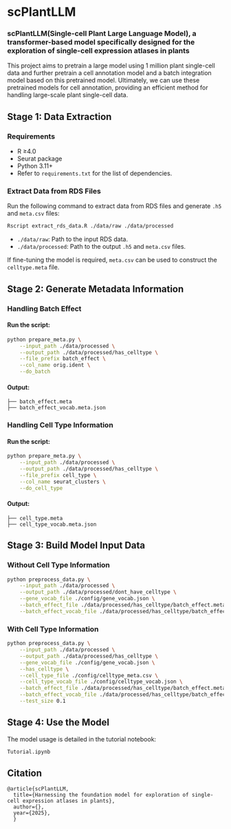    
# scPlantLLM

### scPlantLLM(Single-cell Plant Large Language Model), a transformer-based model specifically designed for the exploration of single-cell expression atlases in plants

This project aims to pretrain a large model using 1 million plant single-cell data and further pretrain a cell annotation model and a batch integration model based on this pretrained model. Ultimately, we can use these pretrained models for cell annotation, providing an efficient method for handling large-scale plant single-cell data.

## Stage 1: Data Extraction

### Requirements
- R ≥4.0
- Seurat package
- Python 3.11+
- Refer to `requirements.txt` for the list of dependencies.

### Extract Data from RDS Files

Run the following command to extract data from RDS files and generate `.h5` and `meta.csv` files:

```bash
Rscript extract_rds_data.R ./data/raw ./data/processed
```

- `./data/raw`: Path to the input RDS data.
- `./data/processed`: Path to the output `.h5` and `meta.csv` files.

If fine-tuning the model is required, `meta.csv` can be used to construct the `celltype.meta` file.

## Stage 2: Generate Metadata Information

### Handling Batch Effect

#### Run the script:
```bash
python prepare_meta.py \
    --input_path ./data/processed \
    --output_path ./data/processed/has_celltype \
    --file_prefix batch_effect \
    --col_name orig.ident \
    --do_batch
```

#### Output:
```shell
├── batch_effect.meta
├── batch_effect_vocab.meta.json
```

### Handling Cell Type Information

#### Run the script:
```bash
python prepare_meta.py \
    --input_path ./data/processed \
    --output_path ./data/processed/has_celltype \
    --file_prefix cell_type \
    --col_name seurat_clusters \
    --do_cell_type
```

#### Output:
```shell
├── cell_type.meta
├── cell_type_vocab.meta.json
```

## Stage 3: Build Model Input Data

### Without Cell Type Information

```bash
python preprocess_data.py \
    --input_path ./data/processed \
    --output_path ./data/processed/dont_have_celltype \
    --gene_vocab_file ./config/gene_vocab.json \
    --batch_effect_file ./data/processed/has_celltype/batch_effect.meta \
    --batch_effect_vocab_file ./data/processed/has_celltype/batch_effect_vocab.meta.json
```

### With Cell Type Information

```bash
python preprocess_data.py \
    --input_path ./data/processed \
    --output_path ./data/processed/has_celltype \
    --gene_vocab_file ./config/gene_vocab.json \
    --has_celltype \
    --cell_type_file ./config/celltype_meta.csv \
    --cell_type_vocab_file ./config/celltype_vocab.json \
    --batch_effect_file ./data/processed/has_celltype/batch_effect.meta \
    --batch_effect_vocab_file ./data/processed/has_celltype/batch_effect_vocab.meta.json \
    --test_size 0.1
```

## Stage 4: Use the Model

The model usage is detailed in the tutorial notebook:
```bash
Tutorial.ipynb
```

## Citation

```shell
@article{scPlantLLM,
  title={Harnessing the foundation model for exploration of single-cell expression atlases in plants},
  author={},
  year={2025},
  }
```
